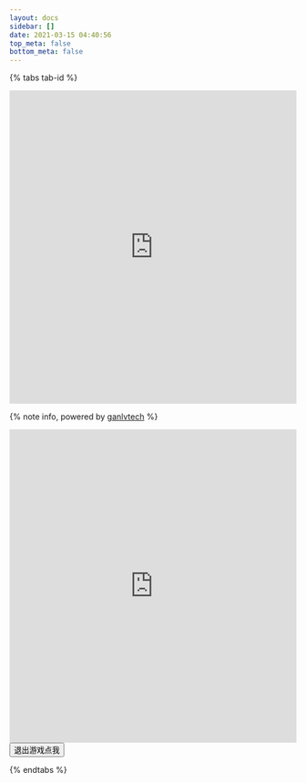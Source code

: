 ```yaml
---
layout: docs
sidebar: []
date: 2021-03-15 04:40:56
top_meta: false
bottom_meta: false
---
```


{% tabs tab-id %}

<!-- tab 抓住小猫😼 -->

<!-- {% iframe https://ganlvtech.github.io/phaser-catch-the-cat/ 760px 550px %} -->
<iframe id="catchthecatid" name="catchthecatname" src="https://ganlvtech.github.io/phaser-catch-the-cat/" width="100%" height="550px" οnlοad="this.height=if_content.document.body.scrollHeight" frameborder="0"></iframe>

{% note info, powered by <a href="https://github.com/ganlvtech/phaser-catch-the-cat" target="_blank">ganlvtech</a> %}
<!-- endtab -->

<!-- tab Duke Nukem Ⅱ🔫 -->

<!-- <iframe src="https://zty.pe/" width="100%" height="550px" οnlοad="this.height=if_content.document.body.scrollHeight" frameborder="0"></iframe> -->

<!-- https://archive.org/details/tsddemo_zip https://archive.org/details/STATION_ZIP-->
<iframe id="dukenukemid" name="dukenukemname" src="https://archive.org/embed/DukeNukemIi" width="100%" height="550px" οnlοad="this.height=if_content.document.body.scrollHeight" frameborder="0"></iframe>

<input type="button" value="退出游戏点我" onclick="window.open('https://archive.org/embed/DukeNukemIi','dukenukemname','')" class="dybutton">

<!-- endtab -->

{% endtabs %}
